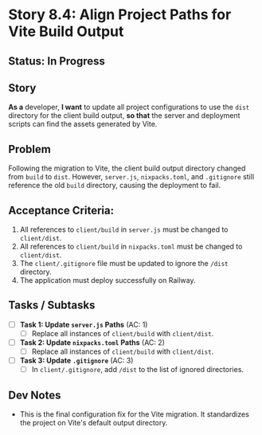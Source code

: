 # Story 8.4: Align Project Paths for Vite Build Output

## Status: In Progress

## Story
**As a** developer,
**I want** to update all project configurations to use the `dist` directory for the client build output,
**so that** the server and deployment scripts can find the assets generated by Vite.

## Problem
Following the migration to Vite, the client build output directory changed from `build` to `dist`. However, `server.js`, `nixpacks.toml`, and `.gitignore` still reference the old `build` directory, causing the deployment to fail.

## Acceptance Criteria:
1. All references to `client/build` in `server.js` must be changed to `client/dist`.
2. All references to `client/build` in `nixpacks.toml` must be changed to `client/dist`.
3. The `client/.gitignore` file must be updated to ignore the `/dist` directory.
4. The application must deploy successfully on Railway.

## Tasks / Subtasks

- [ ] **Task 1: Update `server.js` Paths** (AC: 1)
    - [ ] Replace all instances of `client/build` with `client/dist`.

- [ ] **Task 2: Update `nixpacks.toml` Paths** (AC: 2)
    - [ ] Replace all instances of `client/build` with `client/dist`.

- [ ] **Task 3: Update `.gitignore`** (AC: 3)
    - [ ] In `client/.gitignore`, add `/dist` to the list of ignored directories.

## Dev Notes
*   This is the final configuration fix for the Vite migration. It standardizes the project on Vite's default output directory.
